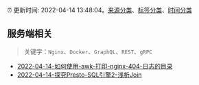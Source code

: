 :alarm_clock: 更新时间: 2022-04-14 13:48:04。[来源分类](../README.md)、[标签分类](../TAGS.md)、[时间分类](../TIMELINE.md)

## 服务端相关


> 关键字：`Nginx`、`Docker`、`GraphQL`、`REST`、`gRPC`



- [2022-04-14-如何使用-awk-打印-nginx-404-日志的目录](https://www.v2ex.com/t/846985) 
- [2022-04-14-探究Presto-SQL引擎2-浅析Join](https://toutiao.io/k/jd45hi3) 